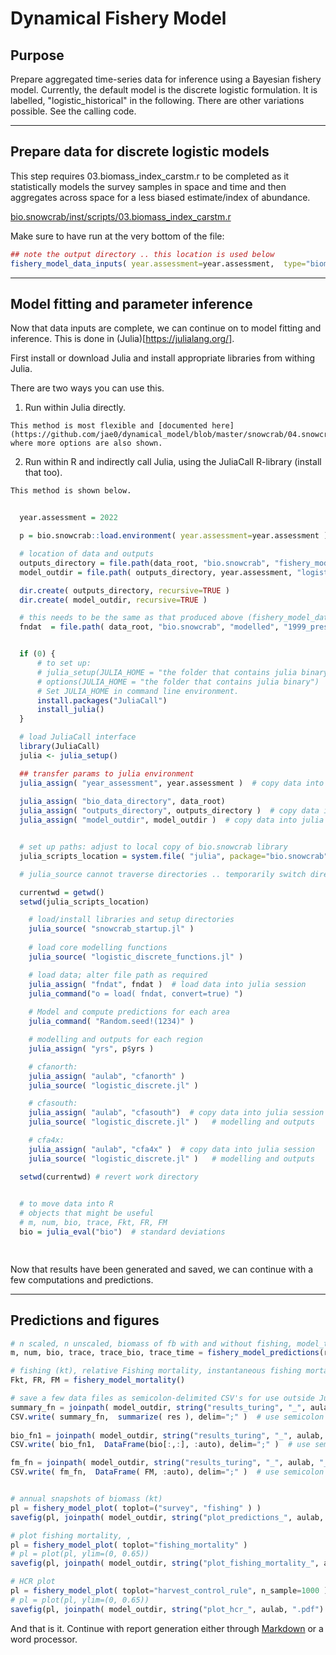 # Dynamical Fishery Model 

## Purpose

Prepare aggregated time-series data for inference using a Bayesian fishery model. Currently, the default model is the discrete logistic formulation. It is labelled, "logistic_historical" in the following. There are other variations possible. See the calling code. 

---

## Prepare data for discrete logistic models

This step requires 03.biomass_index_carstm.r to be completed as it statistically models the survey samples in space and time and then aggregates across space for a less biased estimate/index of abundance. 

  [bio.snowcrab/inst/scripts/03.biomass_index_carstm.r](bio.snowcrab/inst/scripts/03.biomass_index_carstm.r)  

Make sure to have run at the very bottom of the file:

```R
## note the output directory .. this location is used below
fishery_model_data_inputs( year.assessment=year.assessment,  type="biomass_dynamics", for_julia=TRUE ) 
```


---

## Model fitting and parameter inference

Now that data inputs are complete, we can continue on to model fitting and inference. This is done in (Julia)[https://julialang.org/]. 

First install or download Julia and install appropriate libraries from withing Julia. 

There are two ways you can use this. 

  1. Run within Julia directly.

    This method is most flexible and [documented here](https://github.com/jae0/dynamical_model/blob/master/snowcrab/04.snowcrab_fishery_model.md), where more options are also shown.  

  2. Run within R and indirectly call Julia, using the JuliaCall R-library (install that too).

    This method is shown below.


```R
 
  year.assessment = 2022

  p = bio.snowcrab::load.environment( year.assessment=year.assessment )

  # location of data and outputs
  outputs_directory = file.path(data_root, "bio.snowcrab", "fishery_model" )
  model_outdir = file.path( outputs_directory, year.assessment, "logistic_discrete_historical" )

  dir.create( outputs_directory, recursive=TRUE )
  dir.create( model_outdir, recursive=TRUE )

  # this needs to be the same as that produced above (fishery_model_data_inputs)
  fndat  = file.path( data_root, "bio.snowcrab", "modelled", "1999_present_fb", "fishery_model_results", "turing1", "biodyn_biomass.RData" )


  if (0) {
      # to set up:
      # julia_setup(JULIA_HOME = "the folder that contains julia binary")
      # options(JULIA_HOME = "the folder that contains julia binary")
      # Set JULIA_HOME in command line environment.
      install.packages("JuliaCall")
      install_julia()
  }

  # load JuliaCall interface
  library(JuliaCall)
  julia <- julia_setup()

  ## transfer params to julia environment
  julia_assign( "year_assessment", year.assessment )  # copy data into julia session
  
  julia_assign( "bio_data_directory", data_root) 
  julia_assign( "outputs_directory", outputs_directory )  # copy data into julia session
  julia_assign( "model_outdir", model_outdir )  # copy data into julia session


  # set up paths: adjust to local copy of bio.snowcrab library
  julia_scripts_location = system.file( "julia", package="bio.snowcrab" )

  # julia_source cannot traverse directories .. temporarily switch directory

  currentwd = getwd() 
  setwd(julia_scripts_location) 

    # load/install libraries and setup directories
    julia_source( "snowcrab_startup.jl" )  
    
    # load core modelling functions
    julia_source( "logistic_discrete_functions.jl" )  

    # load data; alter file path as required
    julia_assign( "fndat", fndat )  # load data into julia session
    julia_command("o = load( fndat, convert=true) ")
  
    # Model and compute predictions for each area
    julia_command( "Random.seed!(1234)" )

    # modelling and outputs for each region 
    julia_assign( "yrs", p$yrs )   

    # cfanorth:    
    julia_assign( "aulab", "cfanorth" )   
    julia_source( "logistic_discrete.jl" )   

    # cfasouth:    
    julia_assign( "aulab", "cfasouth")  # copy data into julia session
    julia_source( "logistic_discrete.jl" )   # modelling and outputs

    # cfa4x:    
    julia_assign( "aulab", "cfa4x" )  # copy data into julia session
    julia_source( "logistic_discrete.jl" )   # modelling and outputs

  setwd(currentwd) # revert work directory

  
  # to move data into R
  # objects that might be useful
  # m, num, bio, trace, Fkt, FR, FM 
  bio = julia_eval("bio")  # standard deviations

 

```

Now that results have been generated and saved, we can continue with a few computations and predictions.

---

## Predictions and figures


```julia
# n scaled, n unscaled, biomass of fb with and without fishing, model_traces, model_times 
m, num, bio, trace, trace_bio, trace_time = fishery_model_predictions(res ) 

# fishing (kt), relative Fishing mortality, instantaneous fishing mortality:
Fkt, FR, FM = fishery_model_mortality() 

# save a few data files as semicolon-delimited CSV's for use outside Julia
summary_fn = joinpath( model_outdir, string("results_turing", "_", aulab, "_summary", ".csv" ) )  
CSV.write( summary_fn,  summarize( res ), delim=";" )  # use semicolon as , also used in parm names
  
bio_fn1 = joinpath( model_outdir, string("results_turing", "_", aulab, "_bio_fishing", ".csv" ) )  
CSV.write( bio_fn1,  DataFrame(bio[:,:], :auto), delim=";" )  # use semicolon as , also used in parm names

fm_fn = joinpath( model_outdir, string("results_turing", "_", aulab, "_fm", ".csv" ) )  
CSV.write( fm_fn,  DataFrame( FM, :auto), delim=";" )  # use semicolon as , also used in parm names


# annual snapshots of biomass (kt) 
pl = fishery_model_plot( toplot=("survey", "fishing" ) )
savefig(pl, joinpath( model_outdir, string("plot_predictions_", aulab, ".pdf") )  )

# plot fishing mortality, , 
pl = fishery_model_plot( toplot="fishing_mortality" )
# pl = plot(pl, ylim=(0, 0.65))
savefig(pl, joinpath( model_outdir, string("plot_fishing_mortality_", aulab, ".pdf") )  )

# HCR plot
pl = fishery_model_plot( toplot="harvest_control_rule", n_sample=1000 ) #, alphav=0.01 )  # hcr
# pl = plot(pl, ylim=(0, 0.65))
savefig(pl, joinpath( model_outdir, string("plot_hcr_", aulab, ".pdf") )  )


```

And that is it. Continue with report generation either through [Markdown](./10.snowcrab_r_markdown_documents.md) or a word processor.




